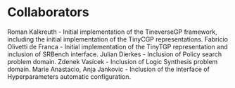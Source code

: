 # Collaborators

Roman Kalkreuth - Initial implementation of the TineverseGP framework, including the initial implementation of the TinyCGP representations.
Fabricio Olivetti de Franca - Initial implementation of the TinyTGP representation and inclusion of SRBench interface.
Julian Dierkes - Inclusion of Policy search problem domain. 
Zdenek Vasicek - Inclusion of Logic Synthesis problem domain.
Marie Anastacio, Anja Jankovic - Inclusion of the interface of Hyperparameters automatic configuration.
